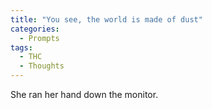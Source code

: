 ```yaml
---
title: "You see, the world is made of dust"
categories:
  - Prompts
tags:
  - THC
  - Thoughts
--- 
```


She ran her hand down the monitor.